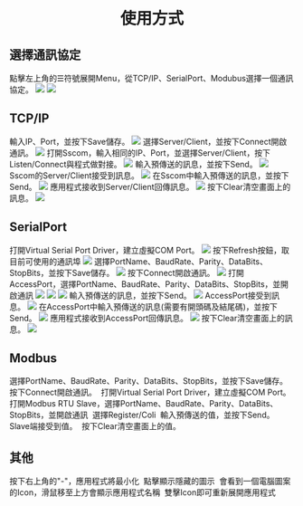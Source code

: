 <h1 align="center">使用方式</h1>

<h2>選擇通訊協定</h2>
點擊左上角的☰符號展開Menu，從TCP/IP、SerialPort、Modubus選擇一個通訊協定。
<image src="https://github.com/RainRoc1222/Demo/blob/sub_Rain/%E4%BD%BF%E7%94%A8%E6%89%8B%E5%86%8A/Menu/Menu_1.png"/>
<image src="https://github.com/RainRoc1222/Demo/blob/sub_Rain/%E4%BD%BF%E7%94%A8%E6%89%8B%E5%86%8A/Menu/Menu_2.png"/>

<h2>TCP/IP</h2>
輸入IP、Port，並按下Save儲存。  
<image src="https://github.com/RainRoc1222/Demo/blob/sub_Rain/%E4%BD%BF%E7%94%A8%E6%89%8B%E5%86%8A/TCP/TCP_1.png"/>
選擇Server/Client，並按下Connect開啟通訊。  
<image src="https://github.com/RainRoc1222/Demo/blob/sub_Rain/%E4%BD%BF%E7%94%A8%E6%89%8B%E5%86%8A/TCP/TCP_2.png"/>
打開Sscom，輸入相同的IP、Port，並選擇Server/Client，按下Listen/Connect與程式做對接。
<image src="https://github.com/RainRoc1222/Demo/blob/sub_Rain/%E4%BD%BF%E7%94%A8%E6%89%8B%E5%86%8A/TCP/TCP_3.png"/>
輸入預傳送的訊息，並按下Send。    
<image src="https://github.com/RainRoc1222/Demo/blob/sub_Rain/%E4%BD%BF%E7%94%A8%E6%89%8B%E5%86%8A/TCP/TCP_4.png"/>
Sscom的Server/Client接受到訊息。
<image src="https://github.com/RainRoc1222/Demo/blob/sub_Rain/%E4%BD%BF%E7%94%A8%E6%89%8B%E5%86%8A/TCP/TCP_5.png"/>
在Sscom中輸入預傳送的訊息，並按下Send。
<image src="https://github.com/RainRoc1222/Demo/blob/sub_Rain/%E4%BD%BF%E7%94%A8%E6%89%8B%E5%86%8A/TCP/TCP_6.png"/>
應用程式接收到Server/Client回傳訊息。 
<image src="https://github.com/RainRoc1222/Demo/blob/sub_Rain/%E4%BD%BF%E7%94%A8%E6%89%8B%E5%86%8A/TCP/TCP_7.png"/>
按下Clear清空畫面上的訊息。   
<image src="https://github.com/RainRoc1222/Demo/blob/sub_Rain/%E4%BD%BF%E7%94%A8%E6%89%8B%E5%86%8A/TCP/TCP_8.png"/>

<h2>SerialPort</h2>
打開Virtual Serial Port Driver，建立虛擬COM Port。   
<image src="https://github.com/RainRoc1222/Demo/blob/sub_Rain/%E4%BD%BF%E7%94%A8%E6%89%8B%E5%86%8A/SerialPort/SerialPort_1.png"/>
按下Refresh按鈕，取目前可使用的通訊埠
<image src="https://github.com/RainRoc1222/Demo/blob/sub_Rain/%E4%BD%BF%E7%94%A8%E6%89%8B%E5%86%8A/SerialPort/SerialPort_2.png"/>
選擇PortName、BaudRate、Parity、DataBits、StopBits，並按下Save儲存。  
<image src="https://github.com/RainRoc1222/Demo/blob/sub_Rain/%E4%BD%BF%E7%94%A8%E6%89%8B%E5%86%8A/SerialPort/SerialPort_3.png"/>
按下Connect開啟通訊。  
<image src="https://github.com/RainRoc1222/Demo/blob/sub_Rain/%E4%BD%BF%E7%94%A8%E6%89%8B%E5%86%8A/SerialPort/SerialPort_4.png"/>
打開AccessPort，選擇PortName、BaudRate、Parity、DataBits、StopBits，並開啟通訊
<image src="https://github.com/RainRoc1222/Demo/blob/sub_Rain/%E4%BD%BF%E7%94%A8%E6%89%8B%E5%86%8A/SerialPort/SerialPort_5.png"/>
  <image src="https://github.com/RainRoc1222/Demo/blob/sub_Rain/%E4%BD%BF%E7%94%A8%E6%89%8B%E5%86%8A/SerialPort/SerialPort_6.png"/>
    <image src="https://github.com/RainRoc1222/Demo/blob/sub_Rain/%E4%BD%BF%E7%94%A8%E6%89%8B%E5%86%8A/SerialPort/SerialPort_12.png"/>
輸入預傳送的訊息，並按下Send。    
<image src="https://github.com/RainRoc1222/Demo/blob/sub_Rain/%E4%BD%BF%E7%94%A8%E6%89%8B%E5%86%8A/SerialPort/SerialPort_7.png"/>
AccessPort接受到訊息。
<image src="https://github.com/RainRoc1222/Demo/blob/sub_Rain/%E4%BD%BF%E7%94%A8%E6%89%8B%E5%86%8A/SerialPort/SerialPort_8.png"/>
在AccessPort中輸入預傳送的訊息(需要有開頭碼及結尾碼)，並按下Send。
<image src="https://github.com/RainRoc1222/Demo/blob/sub_Rain/%E4%BD%BF%E7%94%A8%E6%89%8B%E5%86%8A/SerialPort/SerialPort_9.png"/>
應用程式接收到AccessPort回傳訊息。 
<image src="https://github.com/RainRoc1222/Demo/blob/sub_Rain/%E4%BD%BF%E7%94%A8%E6%89%8B%E5%86%8A/SerialPort/SerialPort_10.png"/>  
按下Clear清空畫面上的訊息。   
<image src="https://github.com/RainRoc1222/Demo/blob/sub_Rain/%E4%BD%BF%E7%94%A8%E6%89%8B%E5%86%8A/SerialPort/SerialPort_11.png"/>

<h2>Modbus</h2>
選擇PortName、BaudRate、Parity、DataBits、StopBits，並按下Save儲存。  
<image src=""/>
按下Connect開啟通訊。  
<image src=""/>
打開Virtual Serial Port Driver，建立虛擬COM Port。   
<image src=""/>
打開Modbus RTU Slave，選擇PortName、BaudRate、Parity、DataBits、StopBits，並開啟通訊
<image src=""/>
選擇Register/Coli
<image src=""/>
輸入預傳送的值，並按下Send。   
<image src=""/>
Slave端接受到值。   
<image src=""/>
按下Clear清空畫面上的值。   
<image src=""/>

<h2>其他</h2>
按下右上角的"-"，應用程式將最小化
<image src=""/>
點擊顯示隱藏的圖示
<image src=""/>
會看到一個電腦圖案的Icon，滑鼠移至上方會顯示應用程式名稱
<image src=""/>
雙擊Icon即可重新展開應用程式
